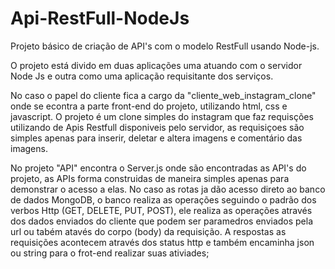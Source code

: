 # Api-RestFull-NodeJs
Projeto básico de criação de API's com o modelo RestFull usando Node-js.

O projeto está divido em duas aplicações uma atuando com o servidor Node Js e outra como uma aplicação requisitante dos serviços.

No caso o papel do cliente fica a cargo da "cliente_web_instagram_clone" onde se econtra a parte front-end do projeto, utilizando html, css e javascript. O projeto é um clone simples do instagram que faz requisções utilizando de Apis Restfull disponiveis pelo servidor, as requisiçoes são simples apenas para inserir, deletar e altera imagens e comentário das imagens.

No projeto "API" encontra o Server.js onde são encontradas as API's do projeto, as APIs forma construidas de maneira simples apenas para demonstrar o acesso a elas. No caso as rotas ja dão acesso direto ao banco de dados MongoDB, o banco realiza as operações seguindo o padrão dos verbos Http (GET, DELETE, PUT, POST), ele realiza as operações através dos dados enviados do cliente que podem ser paramedros enviados pela url ou tabém atavés do corpo (body) da requisição. A respostas as requisições acontecem através dos status http e também encaminha json ou string para o frot-end realizar suas ativiades; 

